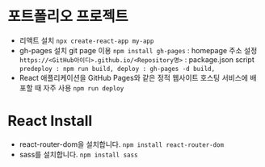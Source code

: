 # 포트폴리오 프로젝트
- 리액트 설치 `npx create-react-app my-app`
- gh-pages 설치 git page 이용 `npm install gh-pages`
  : homepage 주소 설정 `https://<GitHub아이디>.github.io/<Repository명>`
  : package.json script `predeploy : npm run build, deploy : gh-pages -d build,`
-  React 애플리케이션을 GitHub Pages와 같은 정적 웹사이트 호스팅 서비스에 배포할 때 자주 사용 `npm run deploy`


# React Install
- react-router-dom을 설치합니다. `npm install react-router-dom`
- sass를 설치합니다. `npm install sass`